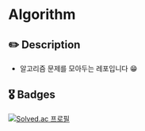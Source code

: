 #  Algorithm

## ✏️ Description

-  알고리즘 문제를 모아두는 레포입니다 😁

## 🎖️ Badges
[![Solved.ac
프로필](http://mazassumnida.wtf/api/generate_badge?boj=alsrb704)](https://solved.ac/alsrb704)
